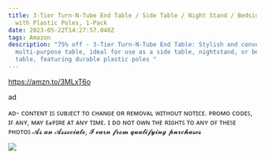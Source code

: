 ```yaml
---
title: 3-Tier Turn-N-Tube End Table / Side Table / Night Stand / Bedside Table
  with Plastic Poles, 1-Pack
date: 2023-05-22T14:27:57.040Z
tags: Amazon
description: "75% off - 3-Tier Turn-N-Tube End Table: Stylish and convenient
  multi-purpose table, ideal for use as a side table, nightstand, or bedside
  table, featuring durable plastic poles "
---
```

<https://amzn.to/3MLxT6o>

ad 

ᴀᴅ- ᴄᴏɴᴛᴇɴᴛ ɪꜱ ꜱᴜʙᴊᴇᴄᴛ ᴛᴏ ᴄʜᴀɴɢᴇ ᴏʀ ʀᴇᴍᴏᴠᴀʟ ᴡɪᴛʜᴏᴜᴛ ɴᴏᴛɪᴄᴇ. ᴘʀᴏᴍᴏ ᴄᴏᴅᴇꜱ, ɪꜰ ᴀɴʏ, ᴍᴀʏ ᴇ𝔁ᴘɪʀᴇ ᴀᴛ ᴀɴʏ ᴛɪᴍᴇ.  ɪ ᴅᴏ ɴᴏᴛ ᴏᴡɴ ᴛʜᴇ ʀɪɢʜᴛꜱ ᴛᴏ ᴀɴʏ ᴏꜰ ᴛʜᴇꜱᴇ ᴘʜᴏᴛᴏꜱ 𝓐𝓼 𝓪𝓷 𝓐𝓼𝓼𝓸𝓬𝓲𝓪𝓽𝓮, 𝓘 𝓮𝓪𝓻𝓷 𝓯𝓻𝓸𝓶 𝓺𝓾𝓪𝓵𝓲𝓯𝔂𝓲𝓷𝓰 𝓹𝓾𝓻𝓬𝓱𝓪𝓼𝓮𝓼



<!--StartFragment-->

![](https://m.media-amazon.com/images/I/61qQY-rqV0L._AC_SL1500_.jpg)

<!--EndFragment-->